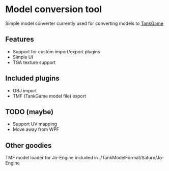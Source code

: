 # Model conversion tool
Simple model converter currently used for converting models to [TankGame](https://reye.me/?show=Project&Id=TankGame)
## Features
- Support for custom import/export plugins
- Simple UI
- TGA texture support
## Included plugins
- OBJ import
- TMF (TankGame model file) export
## TODO (maybe)
- Support UV mapping
- Move away from WPF
## Other goodies
TMF model loader for Jo-Engine included in ./TankModelFormat/Saturn/Jo-Engine